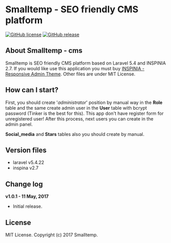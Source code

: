 # Smalltemp - SEO friendly CMS platform

[![GitHub license](https://img.shields.io/badge/license-MIT-blue.svg)](https://raw.githubusercontent.com/smalltemp/smalltemp-bootstrap/master/LICENSE)
[![GitHub release](https://img.shields.io/badge/release-v1.0.1-brightgreen.svg)](https://github.com/smalltemp/smalltemp-bootstrap/releases)


## About Smalltemp - cms

Smalltemp is SEO friendly CMS platform based on Laravel 5.4 and INSPINIA 2.7. If you would like use this application you must buy [INSPINIA - Responsive Admin Theme](https://wrapbootstrap.com/theme/inspinia-responsive-admin-theme-WB0R5L90S). Other files are under MIT License.


## How can I start?

First, you should create '_administrator_' position by manual way in the __Role__ table and the same create admin user in the __User__ table with bcrypt password (Tinker is the best for this). This app don't have register form for unregistered user! After this process, next users you can create in the admin panel.

__Social_media__ and __Stars__ tables also you should create by manual.


## Version files

* laravel v5.4.22
* inspina v2.7


## Change log

**v1.0.1 - 11 May, 2017**
* Initial release.


## License

MIT License. Copyright (c) 2017 Smalltemp.
